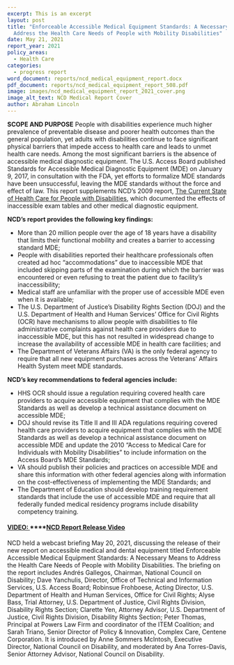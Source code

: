 ```yaml
---
excerpt: This is an excerpt
layout: post
title: "Enforceable Accessible Medical Equipment Standards: A Necessary Means to
  Address the Health Care Needs of People with Mobility Disabilities"
date: May 21, 2021
report_year: 2021
policy_areas:
  - Health Care
categories:
  - progress report
word_document: reports/ncd_medical_equipment_report.docx
pdf_document: reports/ncd_medical_equipment_report_508.pdf
image: images/ncd_medical_equipment_report_2021_cover.png
image_alt_text: NCD Medical Report Cover
author: Abraham Lincoln
---
```

**SCOPE AND PURPOSE** People with disabilities experience much higher prevalence of preventable disease and poorer health outcomes than the general population, yet adults with disabilities continue to face significant physical barriers that impede access to health care and leads to unmet health care needs. Among the most significant barriers is the absence of accessible medical diagnostic equipment. The U.S. Access Board published Standards for Accessible Medical Diagnostic Equipment (MDE) on January 9, 2017, in consultation with the FDA, yet efforts to formalize MDE standards have been unsuccessful, leaving the MDE standards without the force and effect of law. This report supplements NCD’s 2009 report, [The Current State of Health Care for People with Disabilities](https://www.ncd.gov/publications/2009/Sept302009), which documented the effects of inaccessible exam tables and other medical diagnostic equipment.

**NCD’s report provides the following key findings:**

* More than 20 million people over the age of 18 years have a disability that limits their functional mobility and creates a barrier to accessing standard MDE;
* People with disabilities reported their healthcare professionals often created ad hoc “accommodations” due to inaccessible MDE that included skipping parts of the examination during which the barrier was encountered or even refusing to treat the patient due to facility’s inaccessibility;
* Medical staff are unfamiliar with the proper use of accessible MDE even when it is available; 
* The U.S. Department of Justice’s Disability Rights Section (DOJ) and the U.S. Department of Health and Human Services’ Office for Civil Rights (OCR) have mechanisms to allow people with disabilities to file administrative complaints against health care providers due to inaccessible MDE, but this has not resulted in widespread change to increase the availability of accessible MDE in health care facilities; and
* The Department of Veterans Affairs (VA) is the only federal agency to require that all new equipment purchases across the Veterans’ Affairs Health System meet MDE standards.

**NCD’s key recommendations to federal agencies include:**

* HHS OCR should issue a regulation requiring covered health care providers to acquire accessible equipment that complies with the MDE Standards as well as develop a technical assistance document on accessible MDE;
* DOJ should revise its Title II and III ADA regulations requiring covered health care providers to acquire equipment that complies with the MDE Standards as well as develop a technical assistance document on accessible MDE and update the 2010 “Access to Medical Care for Individuals with Mobility Disabilities” to include information on the Access Board’s MDE Standards;
* VA should publish their policies and practices on accessible MDE and share this information with other federal agencies along with information on the cost-effectiveness of implementing the MDE Standards; and  
* The Department of Education should develop training requirement standards that include the use of accessible MDE and require that all federally funded medical residency programs include disability competency training.

#### **[VIDEO: ](https://www.youtube.com/watch?v=evejDQVSreY)****[NCD Report Release Video](https://www.youtube.com/watch?v=evejDQVSreY)**

NCD held a webcast briefing May 20, 2021, discussing the release of their new report on accessible medical and dental equipment titled Enforceable Accessible Medical Equipment Standards: A Necessary Means to Address the Health Care Needs of People with Mobility Disabilities. The briefing on the report includes Andrés Gallegos, Chairman, National Council on Disability; Dave Yanchulis, Director, Office of Technical and Information Services, U.S. Access Board; Robinsue Frohboese, Acting Director, U.S. Department of Health and Human Services, Office for Civil Rights; Alyse Bass, Trial Attorney, U.S. Department of Justice, Civil Rights Division, Disability Rights Section; Clarette Yen, Attorney Advisor, U.S. Department of Justice, Civil Rights Division, Disability Rights Section; Peter Thomas, Principal at Powers Law Firm and coordinator of the ITEM Coalition; and Sarah Triano, Senior Director of Policy & Innovation, Complex Care, Centene Corporation. It is introduced by Anne Sommers McIntosh, Executive Director, National Council on Disability, and moderated by Ana Torres-Davis, Senior Attorney Advisor, National Council on Disability.